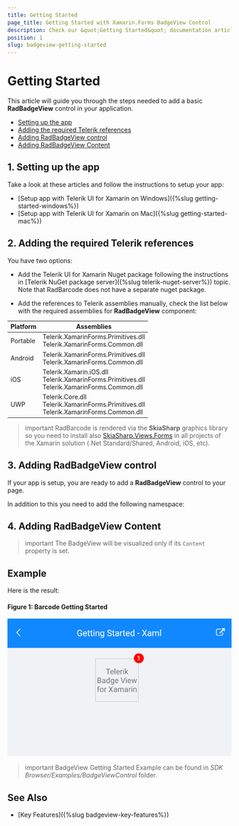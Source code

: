 ```yaml
---
title: Getting Started
page_title: Getting Started with Xamarin.Forms BadgeView Control 
description: Check our &quot;Getting Started&quot; documentation article for Telerik BadgeView for Xamarin control.
position: 1
slug: badgeview-getting-started
---
```


# Getting Started

This article will guide you through the steps needed to add a basic **RadBadgeView** control in your application.

* [Setting up the app](#1-setting-up-the-app)
* [Adding the required Telerik references](#2-adding-the-required-telerik-references)
* [Adding RadBadgeView control](#3-adding-radbadgeview-control)
* [Adding RadBadgeView Content](#3-adding-radbadgeview-content)

## 1. Setting up the app

Take a look at these articles and follow the instructions to setup your app:

- [Setup app with Telerik UI for Xamarin on Windows]({%slug getting-started-windows%})
- [Setup app with Telerik UI for Xamarin on Mac]({%slug getting-started-mac%})

## 2. Adding the required Telerik references

You have two options:

* Add the Telerik UI for Xamarin Nuget package following the instructions in [Telerik NuGet package server]({%slug telerik-nuget-server%}) topic. Note that RadBarcode does not have a separate nuget package. 

* Add the references to Telerik assemblies manually, check the list below with the required assemblies for **RadBadgeView** component:

| Platform | Assemblies |
| -------- | ---------- |
| Portable | Telerik.XamarinForms.Primitives.dll <br />Telerik.XamarinForms.Common.dll |
| Android  | Telerik.XamarinForms.Primitives.dll<br/>Telerik.XamarinForms.Common.dll |
| iOS      | Telerik.Xamarin.iOS.dll <br/> Telerik.XamarinForms.Primitives.dll <br />Telerik.XamarinForms.Common.dll |
| UWP      | Telerik.Core.dll<br/>Telerik.XamarinForms.Primitives.dll <br/>Telerik.XamarinForms.Common.dll |

>important RadBarcode is rendered via the **SkiaSharp** graphics library so you need to install also [SkiaSharp.Views.Forms](https://www.nuget.org/packages/SkiaSharp.Views.Forms) in all projects of the Xamarin solution (.Net Standard/Shared, Android, iOS, etc). 

## 3. Adding RadBadgeView control

If your app is setup, you are ready to add a **RadBadgeView** control to your page. 



In addition to this you need to add the following namespace:


## 4. Adding RadBadgeView Content

>important The BadgeView will be visualized only if its `Content` property is set. 

## Example

Here is the result:

#### Figure 1: Barcode Getting Started

![Getting Started Example](images/badgeview-getting-started.png)

>important BadgeView Getting Started Example can be found in *SDK Browser/Examples/BadgeViewControl* folder.

## See Also

- [Key Features]({%slug badgeview-key-features%})
